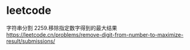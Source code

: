 # leetcode

字符串分割
2259.移除指定数字得到的最大结果 https://leetcode.cn/problems/remove-digit-from-number-to-maximize-result/submissions/
